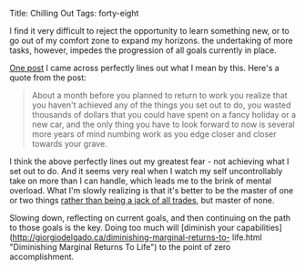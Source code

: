 Title: Chilling Out
Tags: forty-eight

I find it very difficult to reject the opportunity to learn something new, or
to go out of my comfort zone to expand my horizons. the undertaking of more
tasks, however, impedes the progression of all goals currently in place.



[One
post](http://www.reddit.com/r/getdisciplined/comments/1yww7v/living_off_savings_long_enough_to_attempt_to/cfou2m8)
I came across perfectly lines out what I mean by this. Here's a quote from the
post:

> About a month before you planned to return to work you realize that you
haven't achieved any of the things you set out to do, you wasted thousands of
dollars that you could have spent on a fancy holiday or a new car, and the
only thing you have to look forward to now is several more years of mind
numbing work as you edge closer and closer towards your grave.

I think the above perfectly lines out my greatest fear - not achieving what I
set out to do. And it seems very real when I watch my self uncontrollably take
on more than I can handle, which leads me to the brink of mental overload.
What I'm slowly realizing is that it's better to be the master of one or two
things [rather than being a jack of all
trades](http://www.reddit.com/r/selfimprovement/comments/21fu6c/i_want_to_feel_like_a_master_of_one_skillhobby/cgcrvsp),
but master of none.



Slowing down, reflecting on current goals, and then continuing on the path to
those goals is the key. Doing too much will [diminish your
capabilities](http://giorgiodelgado.ca/diminishing-marginal-returns-to-
life.html "Diminishing Marginal Returns To Life") to the point of zero
accomplishment.

